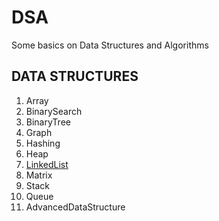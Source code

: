 # DSA
Some basics on Data Structures and Algorithms 

## DATA STRUCTURES 
1. Array
2. BinarySearch
3. BinaryTree
4. Graph
5. Hashing
6. Heap
7. [LinkedList](https://www.geeksforgeeks.org/data-structures/linked-list/#circularLinkedList)
8. Matrix
9. Stack
10. Queue
11. AdvancedDataStructure
